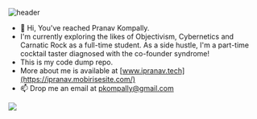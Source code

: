 
![header](https://user-images.githubusercontent.com/17807913/231959127-ddac4cf5-13ae-48f3-81ad-b1d881adef07.png)

- 👋 Hi, You've reached Pranav Kompally.
- I'm currently exploring the likes of Objectivism, Cybernetics and Carnatic Rock as a full-time student. As a side hustle, I'm a part-time cocktail taster diagnosed with the co-founder syndrome!
- This is my code dump repo.
- More about me is available at [www.ipranav.tech](https://ipranav.mobirisesite.com/)
- 📫 Drop me an email at pkompally@gmail.com

<!---
SteveMama/SteveMama is a ✨ special ✨ repository because its `README.md` (this file) appears on your GitHub profile.
You can click the Preview link to take a look at your changes.
--->

![](https://komarev.com/ghpvc/?username=SteveMama)
